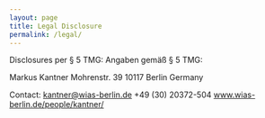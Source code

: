 ```yaml
---
layout: page
title: Legal Disclosure
permalink: /legal/
---
```


<style type="text/css">
	td {
		vertical-align: top;
	}
</style>


Disclosures per § 5 TMG:
Angaben gemäß § 5 TMG:

Markus Kantner
Mohrenstr. 39
10117 Berlin
Germany

Contact:
kantner@wias-berlin.de
+49 (30) 20372-504
www.wias-berlin.de/people/kantner/